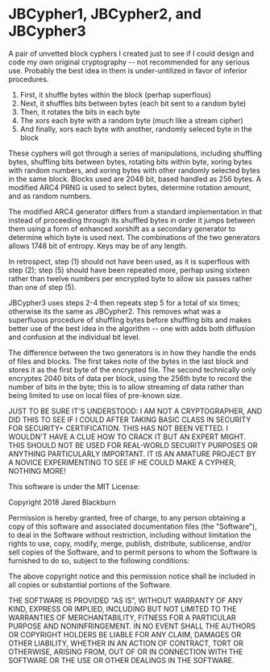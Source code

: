 # JBCypher1, JBCypher2, and JBCypher3

A pair of unvetted block cyphers I created just to see if I could 
design and code my own original cryptography -- not recommended for
any serious use.  Probably the best idea in them is under-untilized 
in favor of inferior procedures.

1. First, it shuffle bytes within the block (perhap superflous)
2. Next, it shuffles bits between bytes (each bit sent to a random byte)
3. Then, it rotates the bits in each byte
4. The xors each byte with a random byte (much like a stream cipher)
5. And finally, xors each byte with another, randomly seleced byte in the block

These cyphers will got through a series of manipulations, including 
shuffling bytes, shuffling bits between bytes, rotating bits within 
byte, xoring bytes with random numbers, and xoring bytes with other 
randomly selected bytes in the same block.  Blocks used are 2048 bit, 
based handled as 256 bytes.  A modified ARC4 PRNG is used to select 
bytes, determine rotation amount, and as random numbers.

The modified ARC4 generator differs from a standard implementation in 
that instead of proceeding through its shuffled bytes in order it 
jumps between them using a form of enhanced xorshift as a secondary 
generator to determine which byte is used next.  The combinations 
of the two generators allows 1748 bit of entropy. Keys may be of 
any length.

In retrospect, step (1) should not have been used, as it is superflous 
with step (2); step (5) should have been repeated more, perhap using 
sixteen rather than twelve numbers per encrypted byte to allow six 
passes rather than one of step (5).

JBCypher3 uses steps 2-4 then repeats step 5 for a total of six times; 
otherwise its the same as JBCypher2. This removes what was a superfluous 
procedure of shuffling bytes before shuffling bits and makes better use 
of the best idea in the algorithm -- one with adds both diffusion and 
confusion at the individual bit level.

The difference between the two generators is in how they handle the ends 
of files and blocks.  The first takes note of the bytes in the last 
block and stores it as the first byte of the encrypted file.  The 
second technically only encryptes 2040 bits of data per block, using 
the 256th byte to record the number of bits in the byte; this is to 
allow streaming of data rather than being limited to use on local files 
of pre-known size.

JUST TO BE SURE IT'S UNDERSTOOD: I AM NOT A CRYPTOGRAPHER, AND DID THIS 
TO SEE IF I COULD AFTER TAKING BASIC CLASS IN SECURITY FOR SECURITY+ 
CERTIFICATION. THIS HAS NOT BEEN VETTED. I WOULDN'T HAVE A CLUE HOW TO 
CRACK IT BUT AN EXPERT MIGHT.  THIS SHOULD NOT BE USED FOR REAL-WORLD 
SECURITY PURPOSES OR ANYTHING PARTICULARLY IMPORTANT.  IT IS AN AMATURE 
PROJECT BY A NOVICE EXPERIMENTING TO SEE IF HE COULD MAKE A CYPHER, 
NOTHING MORE!

This software is under the MIT License:

Copyright 2018 Jared Blackburn

Permission is hereby granted, free of charge, to any person obtaining a copy of this software and associated documentation files (the "Software"), to deal in the Software without restriction, including without limitation the rights to use, copy, modify, merge, publish, distribute, sublicense, and/or sell copies of the Software, and to permit persons to whom the Software is furnished to do so, subject to the following conditions:

The above copyright notice and this permission notice shall be included in all copies or substantial portions of the Software.

THE SOFTWARE IS PROVIDED "AS IS", WITHOUT WARRANTY OF ANY KIND, EXPRESS OR IMPLIED, INCLUDING BUT NOT LIMITED TO THE WARRANTIES OF MERCHANTABILITY, FITNESS FOR A PARTICULAR PURPOSE AND NONINFRINGEMENT. IN NO EVENT SHALL THE AUTHORS OR COPYRIGHT HOLDERS BE LIABLE FOR ANY CLAIM, DAMAGES OR OTHER LIABILITY, WHETHER IN AN ACTION OF CONTRACT, TORT OR OTHERWISE, ARISING FROM, OUT OF OR IN CONNECTION WITH THE SOFTWARE OR THE USE OR OTHER DEALINGS IN THE SOFTWARE.
